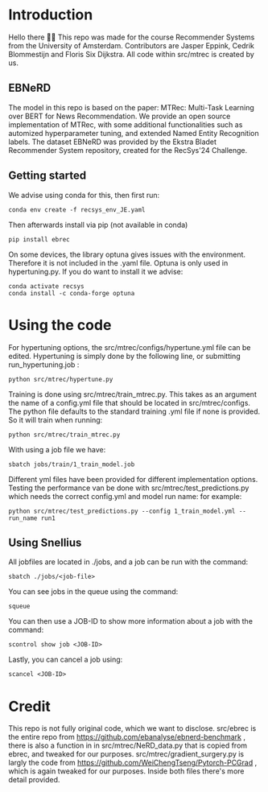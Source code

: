 
# Introduction
Hello there 👋🏽
This repo was made for the course Recommender Systems from the University of Amsterdam. Contributors are Jasper Eppink, Cedrik Blommestijn and Floris Six Dijkstra. All code within src/mtrec is created by us.

## EBNeRD 
The model in this repo is based on the paper: MTRec: Multi-Task Learning over BERT for News Recommendation. We provide an open source implementation of MTRec, with some additional functionalities such as automized hyperparameter tuning, and extended Named Entity Recognition labels. The dataset EBNeRD was provided by the Ekstra Bladet Recommender System repository, created for the RecSys'24 Challenge. 

## Getting started
We advise using conda for this, then first run:
```
conda env create -f recsys_env_JE.yaml
```
Then afterwards install via pip (not available in conda)
```
pip install ebrec
```
On some devices, the library optuna gives issues with the environment. Therefore it is not included in the .yaml file. Optuna is only used in hypertuning.py. If you do want to install it we advise:
```
conda activate recsys
conda install -c conda-forge optuna
```

# Using the code
For hypertuning options, the src/mtrec/configs/hypertune.yml file can be edited. Hypertuning is simply done by the following line, or submitting run_hypertuning.job : 
```
python src/mtrec/hypertune.py
```
Training is done using src/mtrec/train_mtrec.py. This takes as an argument the name of a config.yml file that should be located in src/mtrec/configs. The python file defaults to the standard training .yml file if none is provided. So it will train when running:
```
python src/mtrec/train_mtrec.py
```
With using a job file we have:
```
sbatch jobs/train/1_train_model.job
```
Different yml files have been provided for different implementation options. Testing the performance van be done with src/mtrec/test_predictions.py which needs the correct config.yml and model run name: for example:
```
python src/mtrec/test_predictions.py --config 1_train_model.yml --run_name run1
```

## Using Snellius
All jobfiles are located in ./jobs, and a job can be run with the command:
```
sbatch ./jobs/<job-file>
```
You can see jobs in the queue using the command:
```
squeue
```
You can then use a JOB-ID to show more information about a job with the command:
```
scontrol show job <JOB-ID>
```
Lastly, you can cancel a job using:
```
scancel <JOB-ID>
```

# Credit
This repo is not fully original code, which we want to disclose. src/ebrec is the entire repo from https://github.com/ebanalyse/ebnerd-benchmark , there is also a function in in src/mtrec/NeRD_data.py that is copied from ebrec, and tweaked for our purposes. src/mtrec/gradient_surgery.py is largly the code from https://github.com/WeiChengTseng/Pytorch-PCGrad , which is again tweaked for our purposes. Inside both files there's more detail provided.
